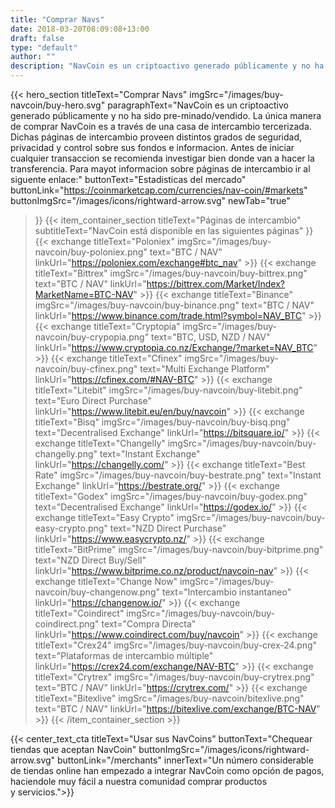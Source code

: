 ```yaml
---
title: "Comprar Navs"
date: 2018-03-20T08:09:08+13:00
draft: false
type: "default"
author: ""
description: "NavCoin es un criptoactivo generado públicamente y no ha sido pre-minado/vendido. La única manera de comprar NavCoin es a través de una casa de intercambio tercerizada."
---
```

{{< hero_section
titleText="Comprar Navs"
imgSrc="/images/buy-navcoin/buy-hero.svg"
paragraphText="NavCoin es un criptoactivo generado públicamente y no ha sido pre-minado/vendido. La única manera de comprar NavCoin es a través de una casa de intercambio tercerizada. Dichas páginas de intercambio proveen distintos grados de seguridad, privacidad y control sobre sus fondos e informacion. Antes de iniciar cualquier transaccion se recomienda investigar bien donde van a hacer la transferencia. Para mayot informacion sobre páginas de intercambio ir al siguente&nbsp;enlace:"
buttonText="Estadisticas del mercado"
buttonLink="https://coinmarketcap.com/currencies/nav-coin/#markets"
buttonImgSrc="/images/icons/rightward-arrow.svg"
newTab="true"
>}}
{{< item_container_section
    titleText="Páginas de intercambio"
    subtitleText="NavCoin está disponible en las siguientes&nbsp;páginas"
>}}
    {{< exchange
        titleText="Poloniex"
        imgSrc="/images/buy-navcoin/buy-poloniex.png"
        text="BTC / NAV"
        linkUrl="https://poloniex.com/exchange#btc_nav"
    >}}
    {{< exchange
        titleText="Bittrex"
        imgSrc="/images/buy-navcoin/buy-bittrex.png"
        text="BTC / NAV"
        linkUrl="https://bittrex.com/Market/Index?MarketName=BTC-NAV"
    >}}
    {{< exchange
        titleText="Binance"
        imgSrc="/images/buy-navcoin/buy-binance.png"
        text="BTC / NAV"
        linkUrl="https://www.binance.com/trade.html?symbol=NAV_BTC"
    >}}
    {{< exchange
        titleText="Cryptopia"
        imgSrc="/images/buy-navcoin/buy-crypopia.png"
        text="BTC, USD, NZD / NAV"
        linkUrl="https://www.cryptopia.co.nz/Exchange/?market=NAV_BTC"
    >}}
    {{< exchange
        titleText="Cfinex"
        imgSrc="/images/buy-navcoin/buy-cfinex.png"
        text="Multi Exchange Platform"
        linkUrl="https://cfinex.com/#NAV-BTC"
    >}}
    {{< exchange
        titleText="Litebit"
        imgSrc="/images/buy-navcoin/buy-litebit.png"
        text="Euro Direct Purchase"
        linkUrl="https://www.litebit.eu/en/buy/navcoin"
    >}}
    {{< exchange
        titleText="Bisq"
        imgSrc="/images/buy-navcoin/buy-bisq.png"
        text="Decentralised Exchange"
        linkUrl="https://bitsquare.io/"
    >}}
    {{< exchange
        titleText="Changelly"
        imgSrc="/images/buy-navcoin/buy-changelly.png"
        text="Instant Exchange"
        linkUrl="https://changelly.com/"
    >}}
    {{< exchange
        titleText="Best Rate"
        imgSrc="/images/buy-navcoin/buy-bestrate.png"
        text="Instant Exchange"
        linkUrl="https://bestrate.org/"
    >}}
    {{< exchange
        titleText="Godex"
        imgSrc="/images/buy-navcoin/buy-godex.png"
        text="Decentralised Exchange"
        linkUrl="https://godex.io/"
    >}}
    {{< exchange
        titleText="Easy Crypto"
        imgSrc="/images/buy-navcoin/buy-easy-crypto.png"
        text="NZD Direct Purchase"
        linkUrl="https://www.easycrypto.nz/"
    >}}
    {{< exchange
        titleText="BitPrime"
        imgSrc="/images/buy-navcoin/buy-bitprime.png"
        text="NZD Direct Buy/Sell"
        linkUrl="https://www.bitprime.co.nz/product/navcoin-nav"
    >}}
    {{< exchange
        titleText="Change Now"
        imgSrc="/images/buy-navcoin/buy-changenow.png"
        text="Intercambio instantaneo"
        linkUrl="https://changenow.io/"
    >}}
    {{< exchange
        titleText="Coindirect"
        imgSrc="/images/buy-navcoin/buy-coindirect.png"
        text="Compra Directa"
        linkUrl="https://www.coindirect.com/buy/navcoin"
    >}}
    {{< exchange
        titleText="Crex24"
        imgSrc="/images/buy-navcoin/buy-crex-24.png"
        text="Plataformas de intercambio múltiple"
        linkUrl="https://crex24.com/exchange/NAV-BTC"
    >}}
    {{< exchange
        titleText="Crytrex"
        imgSrc="/images/buy-navcoin/buy-crytrex.png"
        text="BTC / NAV"
        linkUrl="https://crytrex.com/"
    >}}
    {{< exchange
        titleText="Bitexlive"
        imgSrc="/images/buy-navcoin/bitexlive.png"
        text="BTC / NAV"
        linkUrl="https://bitexlive.com/exchange/BTC-NAV"
    >}}
{{< /item_container_section >}}

{{< center_text_cta
    titleText="Usar sus NavCoins"
    buttonText="Chequear tiendas que aceptan NavCoin"
    buttonImgSrc="/images/icons/rightward-arrow.svg"
    buttonLink="/merchants"
    innerText="Un número considerable de tiendas online han empezado a integrar NavCoin como opción de pagos, haciendole muy fácil a nuestra comunidad comprar productos y&nbsp;servicios.">}}
